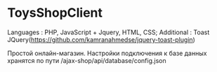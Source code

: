 # ToysShopClient

Languages   : PHP, JavaScript + Jquery, HTML, CSS;
Additional  : Toast JQuery(https://github.com/kamranahmedse/jquery-toast-plugin)

Простой онлайн-магазин.
Настройки подключения к базе данных хранятся по пути /ajax-shop/api/database/config.json
